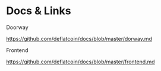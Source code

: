 # Docs &amp; Links 

Doorway

https://github.com/deflatcoin/docs/blob/master/dorway.md

Frontend

https://github.com/deflatcoin/docs/blob/master/frontend.md

